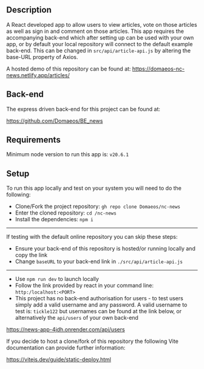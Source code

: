
## Description

A React developed app to allow users to view articles, vote on those articles as well as sign in and comment on those articles. This app requires the accompanying back-end which after setting up can be used with your own app, or by default your local repository will connect to the default example back-end. This can be changed in `src/api/article-api.js` by altering the base-URL property of Axios.

A hosted demo of this repository can be found at: https://domaeos-nc-news.netlify.app/articles/

## Back-end

The express driven back-end for this project can be found at:

https://github.com/Domaeos/BE_news


## Requirements

Minimum node version to run this app is: `v20.6.1`

## Setup

To run this app locally and test on your system you will need to do the following:

- Clone/Fork the project repository: `gh repo clone Domaeos/nc-news`
- Enter the cloned repository: `cd /nc-news`
- Install the dependencies: `npm i`
---
If testing with the default online repository you can skip these steps:
- Ensure your back-end of this repository is hosted/or running locally and copy the link
- Change `baseURL` to your back-end link in `./src/api/article-api.js`
---
- Use `npm run dev` to launch locally
- Follow the link provided by react in your command line: `http:/localhost:<PORT>`
- This project has no back-end authorisation for users - to test users simply add a valid username and any password. A valid username to test is: `tickle122` but usernames can be found at the link below, or alternatively the `api/users` of your own back-end

https://news-app-4jdh.onrender.com/api/users

If you decide to host a clone/fork of this repository the following Vite documentation can provide further information:

https://vitejs.dev/guide/static-deploy.html

